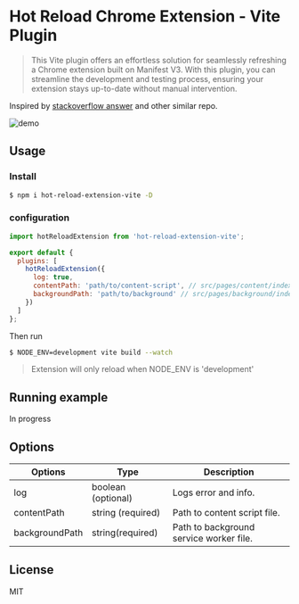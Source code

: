 # Hot Reload Chrome Extension - Vite Plugin

> This Vite plugin offers an effortless solution for seamlessly refreshing a Chrome extension built on Manifest V3. With this plugin, you can streamline the development and testing process, ensuring your extension stays up-to-date without manual intervention.

Inspired by [stackoverflow answer](https://stackoverflow.com/a/65485938/7135342) and other similar repo.

![demo](https://raw.githubusercontent.com/isaurssaurav/hot-reload-extension-vite/main/demo/index.png)

## Usage

### Install

```bash
$ npm i hot-reload-extension-vite -D
```

### configuration

```js
import hotReloadExtension from 'hot-reload-extension-vite';

export default {
  plugins: [
    hotReloadExtension({
      log: true,
      contentPath: 'path/to/content-script', // src/pages/content/index.ts
      backgroundPath: 'path/to/background' // src/pages/background/index.ts
    })
  ]
};
```

Then run

```bash
$ NODE_ENV=development vite build --watch
```

> Extension will only reload when NODE_ENV is 'development'

## Running example

In progress

## Options

| Options        | Type               | Description                             |
| -------------- | ------------------ | --------------------------------------- |
| log            | boolean (optional) | Logs error and info.                    |
| contentPath    | string (required)  | Path to content script file.            |
| backgroundPath | string(required)   | Path to background service worker file. |

## License

MIT
